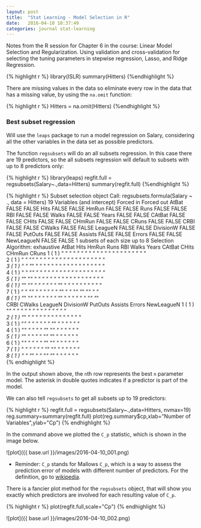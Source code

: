 ```yaml
---
layout: post
title:  "Stat Learning - Model Selection in R"
date:   2016-04-10 10:37:49
categories: journal stat-learning
---
```


Notes from the R session for Chapter 6 in the course: Linear Model Selection and Regularization.  Using validation and cross-validation for selecting the tuning parameters in stepwise regression, Lasso, and Ridge Regression. 

<!-- Example of code highlighting for R
{% highlight r %}
{%endhighlight %}
-->

{% highlight r %}
library(ISLR)
summary(Hitters)
{%endhighlight %}

There are missing values in the data so eliminate every row in the data that has a missing value, by using the `na.omit` function: 

{% highlight r %}
Hitters = na.omit(Hitters)
{%endhighlight %}

### Best subset regression

Will use the  `leaps` package to run a model regression on Salary, considering all the other variables in the data set as possible predictors.  

The function `regsubsets` will do an all subsets regression.  In this case there are 19 predictors, so the all subsets regression will default to subsets with up to 8 predictors only:


{% highlight r %}
library(leaps)
regfit.full = regsubsets(Salary~.,data=Hitters)
summary(regfit.full)
{%endhighlight %}

{% highlight r %}
Subset selection object
Call: regsubsets.formula(Salary ~ ., data = Hitters)
19 Variables  (and intercept)
           Forced in Forced out
AtBat          FALSE      FALSE
Hits           FALSE      FALSE
HmRun          FALSE      FALSE
Runs           FALSE      FALSE
RBI            FALSE      FALSE
Walks          FALSE      FALSE
Years          FALSE      FALSE
CAtBat         FALSE      FALSE
CHits          FALSE      FALSE
CHmRun         FALSE      FALSE
CRuns          FALSE      FALSE
CRBI           FALSE      FALSE
CWalks         FALSE      FALSE
LeagueN        FALSE      FALSE
DivisionW      FALSE      FALSE
PutOuts        FALSE      FALSE
Assists        FALSE      FALSE
Errors         FALSE      FALSE
NewLeagueN     FALSE      FALSE
1 subsets of each size up to 8
Selection Algorithm: exhaustive
         AtBat Hits HmRun Runs RBI Walks Years CAtBat CHits CHmRun CRuns
1  ( 1 ) " "   " "  " "   " "  " " " "   " "   " "    " "   " "    " "  
2  ( 1 ) " "   "*"  " "   " "  " " " "   " "   " "    " "   " "    " "  
3  ( 1 ) " "   "*"  " "   " "  " " " "   " "   " "    " "   " "    " "  
4  ( 1 ) " "   "*"  " "   " "  " " " "   " "   " "    " "   " "    " "  
5  ( 1 ) "*"   "*"  " "   " "  " " " "   " "   " "    " "   " "    " "  
6  ( 1 ) "*"   "*"  " "   " "  " " "*"   " "   " "    " "   " "    " "  
7  ( 1 ) " "   "*"  " "   " "  " " "*"   " "   "*"    "*"   "*"    " "  
8  ( 1 ) "*"   "*"  " "   " "  " " "*"   " "   " "    " "   "*"    "*"  
         CRBI CWalks LeagueN DivisionW PutOuts Assists Errors NewLeagueN
1  ( 1 ) "*"  " "    " "     " "       " "     " "     " "    " "       
2  ( 1 ) "*"  " "    " "     " "       " "     " "     " "    " "       
3  ( 1 ) "*"  " "    " "     " "       "*"     " "     " "    " "       
4  ( 1 ) "*"  " "    " "     "*"       "*"     " "     " "    " "       
5  ( 1 ) "*"  " "    " "     "*"       "*"     " "     " "    " "       
6  ( 1 ) "*"  " "    " "     "*"       "*"     " "     " "    " "       
7  ( 1 ) " "  " "    " "     "*"       "*"     " "     " "    " "       
8  ( 1 ) " "  "*"    " "     "*"       "*"     " "     " "    " "        
{% endhighlight %}

In the output shown above, the `n`th row represents the best `n` parameter model.  The asterisk in double quotes indicates if a predictor is part of the model.

We can also tell `regsubsets` to get all subsets up to 19 predictors:

{% highlight r %}
regfit.full = regsubsets(Salary~.,data=Hitters, nvmax=19)
reg.summary=summary(regfit.full)
plot(reg.summary$cp,xlab="Number of Variables",ylab="Cp")
{% endhighlight %}

In the command above we plotted the `C_p` statistic, which is shown in the image below.  

![plot]({{ base.url }}/images/2016-04-10_001.png)

* Reminder:  `C_p` stands for Mallows `C_p`, which is a way to assess the prediction error of models with different number of predictors. For the definition, go to [wikipedia](https://en.wikipedia.org/wiki/Mallows%27s_Cp).

There is a fancier plot method for the `regsubsets` object, that  will show you exactly which predictors are involved for each resulting value of `C_p`.

{% highlight r %}
plot(regfit.full,scale="Cp")
{% endhighlight %}

![plot]({{ base.url }}/images/2016-04-10_002.png)

